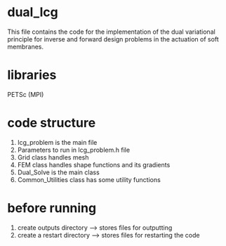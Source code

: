 # dual_lcg
This file contains the code for the implementation of the dual variational principle
for inverse and forward design problems in the actuation of soft membranes.

# libraries
PETSc (MPI)

# code structure 
1. lcg_problem is the main file
2. Parameters to run in lcg_problem.h file
3. Grid class handles mesh
4. FEM class handles shape functions and its gradients
5. Dual_Solve is the main class
6. Common_Utilities class has some utility functions


# before running
1. create outputs directory --> stores files for outputting
2. create a restart directory --> stores files for restarting the code
